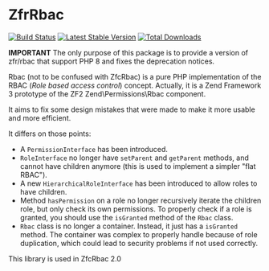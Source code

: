 # ZfrRbac


[![Build Status](https://github.com/lm-commons/LmcRbac/actions/workflows/build_test.yml/badge.svg)](https://github.com/lm-commons/LmcRbac/actions/workflows/build_test.yml)
[![Latest Stable Version](https://poser.pugx.org/lm-commons/zfrrbac/v/stable.png)](https://packagist.org/packages/zfr/rbac)
[![Total Downloads](https://poser.pugx.org/lm-commons/zfrrbac/downloads.png)](https://packagist.org/packages/zfr/rbac)

**IMPORTANT** The only purpose of this package is to provide a version of zfr/rbac that
support PHP 8 and fixes the deprecation notices.

Rbac (not to be confused with ZfcRbac) is a pure PHP implementation of the RBAC (*Role based access control*)
concept. Actually, it is a Zend Framework 3 prototype of the ZF2 Zend\Permissions\Rbac component.

It aims to fix some design mistakes that were made to make it more usable and more efficient.

It differs on those points:

* A `PermissionInterface` has been introduced.
* `RoleInterface` no longer have `setParent` and `getParent` methods, and cannot have children anymore (this is
used to implement a simpler "flat RBAC").
* A new `HierarchicalRoleInterface` has been introduced to allow roles to have children.
* Method `hasPermission` on a role no longer recursively iterate the children role, but only check its own permissions.
To properly check if a role is granted, you should use the `isGranted` method of the `Rbac` class.
* `Rbac` class is no longer a container. Instead, it just has a `isGranted` method. The container was complex to
properly handle because of role duplication, which could lead to security problems if not used correctly.

This library is used in ZfcRbac 2.0
